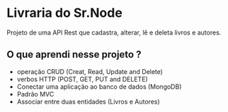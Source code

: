 # Livraria do Sr.Node
Projeto de uma API Rest que cadastra, alterar, lê e deleta livros e autores.

## O que aprendi nesse projeto ?
- operação CRUD (Creat, Read, Update and Delete)
- verbos HTTP (POST, GET, PUT and DELETE)
- Conectar uma aplicação ao banco de dados (MongoDB)
- Padrão MVC 
- Associar entre duas entidades (Livros e Autores)

